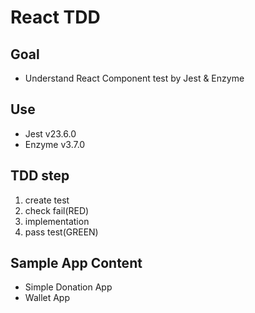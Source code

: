 # React TDD

## Goal
- Understand React Component test by Jest & Enzyme

## Use
- Jest v23.6.0
- Enzyme v3.7.0

## TDD step
1. create test
2. check fail(RED)
3. implementation
4. pass test(GREEN)

## Sample App Content
- Simple Donation App
- Wallet App
